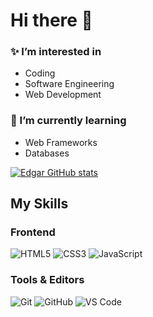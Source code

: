 # Hi there 👋

### ✨ I’m interested in
- Coding
- Software Engineering
- Web Development

### 📖 I’m currently learning 
- Web Frameworks
- Databases

[![Edgar GitHub stats](https://github-readme-stats.vercel.app/api?username=Edgar-Avila&theme=buefy&show_icons=true&count_private=true)](https://github.com/anuraghazra/github-readme-stats)

## My Skills
### Frontend
![HTML5](https://img.shields.io/badge/-HTML5-%23E44D27?style=flat-square&logo=html5&logoColor=ffffff)
![CSS3](https://img.shields.io/badge/-CSS3-%231572B6?style=flat-square&logo=css3)
![JavaScript](https://img.shields.io/badge/-JavaScript-%23F7DF1C?style=flat-square&logo=javascript&logoColor=000000&labelColor=%23F7DF1C&color=%23FFCE5A)
### Tools & Editors
![Git](https://img.shields.io/badge/-Git-%23F05032?style=flat-square&logo=git&logoColor=%23ffffff)
![GitHub](https://img.shields.io/badge/-GitHub-181717?style=flat-square&logo=github)
![VS Code](http://img.shields.io/badge/-VS%20Code-007ACC?style=flat-square&logo=visual-studio-code&logoColor=ffffff)

